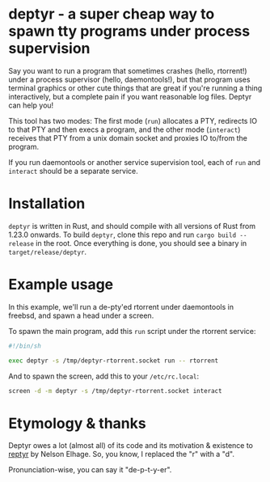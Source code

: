 # deptyr - a super cheap way to spawn tty programs under process supervision

Say you want to run a program that sometimes crashes (hello,
rtorrent!) under a process supervisor (hello, daemontools!), but that
program uses terminal graphics or other cute things that are great if
you're running a thing interactively, but a complete pain if you want
reasonable log files. Deptyr can help you!

This tool has two modes: The first mode (`run`) allocates a PTY,
redirects IO to that PTY and then execs a program, and the other mode
(`interact`) receives that PTY from a unix domain socket and proxies
IO to/from the program.

If you run daemontools or another service supervision tool, each of
`run` and `interact` should be a separate service.

# Installation

`deptyr` is written in Rust, and should compile with all versions of
Rust from 1.23.0 onwards. To build `deptyr`, clone this repo and run
`cargo build --release` in the root. Once everything is done, you
should see a binary in `target/release/deptyr`.

# Example usage

In this example, we'll run a de-pty'ed rtorrent under daemontools in
freebsd, and spawn a head under a screen.

To spawn the main program, add this `run` script under the rtorrent service:

``` sh
#!/bin/sh

exec deptyr -s /tmp/deptyr-rtorrent.socket run -- rtorrent
```

And to spawn the screen, add this to your `/etc/rc.local`:

``` sh
screen -d -m deptyr -s /tmp/deptyr-rtorrent.socket interact
```

# Etymology & thanks

Deptyr owes a lot (almost all) of its code and its motivation &
existence to [reptyr](http://github.com/nelhage/reptyr) by Nelson
Elhage. So, you know, I replaced the "r" with a "d".

Pronunciation-wise, you can say it "de-p-t-y-er".
